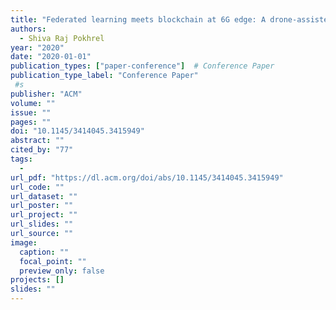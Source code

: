 ```yaml
---
title: "Federated learning meets blockchain at 6G edge: A drone-assisted networking for disaster response"
authors:
  - Shiva Raj Pokhrel
year: "2020"
date: "2020-01-01"
publication_types: ["paper-conference"]  # Conference Paper
publication_type_label: "Conference Paper"
 #s
publisher: "ACM"
volume: ""
issue: ""
pages: ""
doi: "10.1145/3414045.3415949"
abstract: ""
cited_by: "77"
tags:
  - 
url_pdf: "https://dl.acm.org/doi/abs/10.1145/3414045.3415949"
url_code: ""
url_dataset: ""
url_poster: ""
url_project: ""
url_slides: ""
url_source: ""
image:
  caption: ""
  focal_point: ""
  preview_only: false
projects: []
slides: ""
---
```

